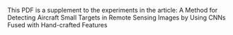 This PDF is a supplement to the experiments in the article:
A Method for Detecting Aircraft Small Targets in Remote Sensing Images by Using CNNs Fused with Hand-crafted Features
